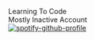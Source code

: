 Learning To Code <br />
Mostly Inactive Account <br />
[![spotify-github-profile](https://spotify-github-profile.vercel.app/api/view?uid=38kokhdogj02eatv6w0mhhhix&cover_image=true&theme=default&show_offline=true&background_color=121212&interchange=true)](https://github.com/kittinan/spotify-github-profile)
